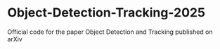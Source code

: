 # Object-Detection-Tracking-2025
Official code for the paper Object Detection and Tracking published on arXiv

